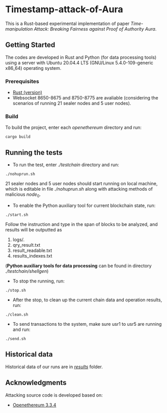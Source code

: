 # Timestamp-attack-of-Aura

This is a Rust-based experimental implementation of paper *Time-manipulation Attack: Breaking Fairness against Proof of Authority Aura*. 

## **Getting Started**

The codes are developed in Rust and Python (for data processing tools) using a server with Ubuntu 20.04.4 LTS (GNU/Linux 5.4.0-109-generic x86\_64) operating system.

### **Prerequisites**

* [Rust (version)](https://www.rust-lang.org/)
* Websocket 8650-8675 and 8750-8775 are avaliable (considering the scenarios of running 21 sealer nodes and 5 user nodes).

### **Build**


To build the project, enter each *openethereum* directory and run:

```
cargo build
```

## **Running the tests**
* To run the test, enter *./testchain* directory and run:

```
./nohuprun.sh
```
21 sealer nodes and 5 user nodes should start running on local machine, which is editable in file *./nohuprun.sh* along with attacking methods of malicious $node_0$.

* To enable the Python auxiliary tool for current blockchain state, run:
```
./start.sh
```
Follow the instruction and type in the span of blocks to be analyzed, and results will be outputted as

1. logs/.
2. qry_result.txt
3. result_readable.txt
4. results_indexes.txt

(**Python auxiliary tools for data processing** can be found in directory *./testchain/shellgen*)

* To stop the running, run:
```
./stop.sh
```

* After the stop, to clean up the current chain data and operation results, run:
```
./clean.sh
```

* To send transactions to the system, make sure usr1 to usr5 are running and run:
```
./send.sh
```


## **Historical data**

Historical data of our runs are in [*results*](https://github.com/auraAttack/Time-manipulation-Attack/tree/main/results) folder.

## Acknowledgments
Attacking source code is developed based on:
* [Openethereum 3.3.4](https://github.com/openethereum/openethereum/tree/v3.3.4)

